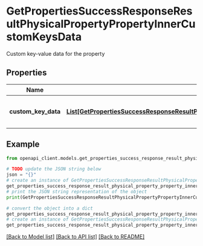 # GetPropertiesSuccessResponseResultPhysicalPropertyPropertyInnerCustomKeysData

Custom key-value data for the property

## Properties

Name | Type | Description | Notes
------------ | ------------- | ------------- | -------------
**custom_key_data** | [**List[GetPropertiesSuccessResponseResultPhysicalPropertyPropertyInnerCustomKeysDataCustomKeyDataInner]**](GetPropertiesSuccessResponseResultPhysicalPropertyPropertyInnerCustomKeysDataCustomKeyDataInner.md) | List of custom key-value pairs | [optional] 

## Example

```python
from openapi_client.models.get_properties_success_response_result_physical_property_property_inner_custom_keys_data import GetPropertiesSuccessResponseResultPhysicalPropertyPropertyInnerCustomKeysData

# TODO update the JSON string below
json = "{}"
# create an instance of GetPropertiesSuccessResponseResultPhysicalPropertyPropertyInnerCustomKeysData from a JSON string
get_properties_success_response_result_physical_property_property_inner_custom_keys_data_instance = GetPropertiesSuccessResponseResultPhysicalPropertyPropertyInnerCustomKeysData.from_json(json)
# print the JSON string representation of the object
print(GetPropertiesSuccessResponseResultPhysicalPropertyPropertyInnerCustomKeysData.to_json())

# convert the object into a dict
get_properties_success_response_result_physical_property_property_inner_custom_keys_data_dict = get_properties_success_response_result_physical_property_property_inner_custom_keys_data_instance.to_dict()
# create an instance of GetPropertiesSuccessResponseResultPhysicalPropertyPropertyInnerCustomKeysData from a dict
get_properties_success_response_result_physical_property_property_inner_custom_keys_data_from_dict = GetPropertiesSuccessResponseResultPhysicalPropertyPropertyInnerCustomKeysData.from_dict(get_properties_success_response_result_physical_property_property_inner_custom_keys_data_dict)
```
[[Back to Model list]](../README.md#documentation-for-models) [[Back to API list]](../README.md#documentation-for-api-endpoints) [[Back to README]](../README.md)


